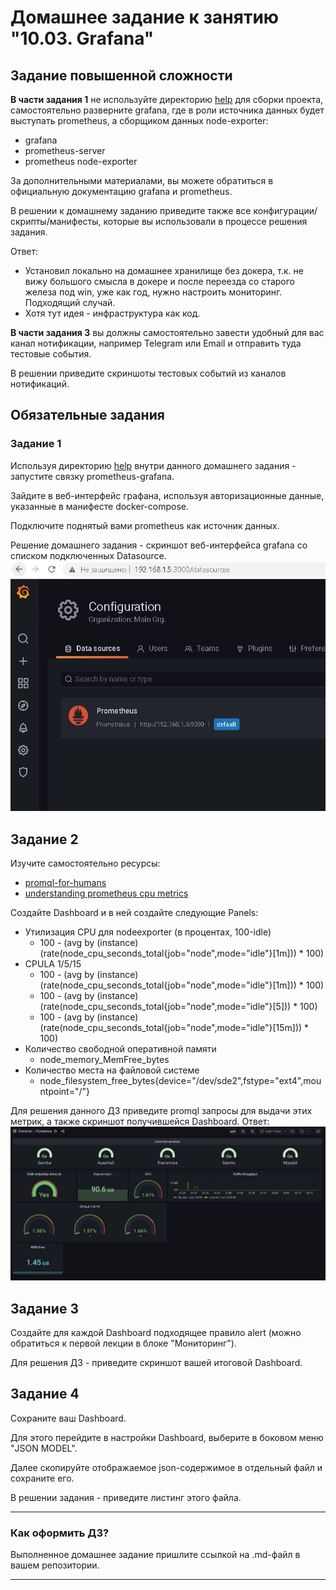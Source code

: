 # Домашнее задание к занятию "10.03. Grafana"

## Задание повышенной сложности

**В части задания 1** не используйте директорию [help](./help) для сборки проекта, самостоятельно разверните grafana, где в 
роли источника данных будет выступать prometheus, а сборщиком данных node-exporter:
- grafana
- prometheus-server
- prometheus node-exporter

За дополнительными материалами, вы можете обратиться в официальную документацию grafana и prometheus.

В решении к домашнему заданию приведите также все конфигурации/скрипты/манифесты, которые вы 
использовали в процессе решения задания.

Ответ:
* Установил локально на домашнее хранилище без докера, т.к. не вижу большого смысла в докере и после переезда со старого железа под win, уже как год, нужно настроить мониторинг. Подходящий случай.
* Хотя тут идея - инфраструктура как код.

**В части задания 3** вы должны самостоятельно завести удобный для вас канал нотификации, например Telegram или Email
и отправить туда тестовые события.

В решении приведите скриншоты тестовых событий из каналов нотификаций.

## Обязательные задания

### Задание 1
Используя директорию [help](./help) внутри данного домашнего задания - запустите связку prometheus-grafana.

Зайдите в веб-интерфейс графана, используя авторизационные данные, указанные в манифесте docker-compose.

Подключите поднятый вами prometheus как источник данных.

Решение домашнего задания - скриншот веб-интерфейса grafana со списком подключенных Datasource.
<img src='data.jpg'>

## Задание 2
Изучите самостоятельно ресурсы:
- [promql-for-humans](https://timber.io/blog/promql-for-humans/#cpu-usage-by-instance)
- [understanding prometheus cpu metrics](https://www.robustperception.io/understanding-machine-cpu-usage)

Создайте Dashboard и в ней создайте следующие Panels:
- Утилизация CPU для nodeexporter (в процентах, 100-idle)
  * 100 - (avg by (instance) (rate(node_cpu_seconds_total{job="node",mode="idle"}[1m])) * 100)
- CPULA 1/5/15
  * 100 - (avg by (instance) (rate(node_cpu_seconds_total{job="node",mode="idle"}[1m])) * 100)
  * 100 - (avg by (instance) (rate(node_cpu_seconds_total{job="node",mode="idle"}[5])) * 100)
  * 100 - (avg by (instance) (rate(node_cpu_seconds_total{job="node",mode="idle"}[15m])) * 100)
- Количество свободной оперативной памяти
  * node_memory_MemFree_bytes
- Количество места на файловой системе
  * node_filesystem_free_bytes{device="/dev/sde2",fstype="ext4",mountpoint="/"}

Для решения данного ДЗ приведите promql запросы для выдачи этих метрик, а также скриншот получившейся Dashboard.
Ответ:
<img src='dash.jpg'>
## Задание 3
Создайте для каждой Dashboard подходящее правило alert (можно обратиться к первой лекции в блоке "Мониторинг").

Для решения ДЗ - приведите скриншот вашей итоговой Dashboard.

## Задание 4
Сохраните ваш Dashboard.

Для этого перейдите в настройки Dashboard, выберите в боковом меню "JSON MODEL".

Далее скопируйте отображаемое json-содержимое в отдельный файл и сохраните его.

В решении задания - приведите листинг этого файла.

---

### Как оформить ДЗ?

Выполненное домашнее задание пришлите ссылкой на .md-файл в вашем репозитории.

---
